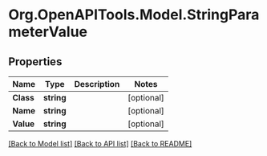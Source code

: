 # Org.OpenAPITools.Model.StringParameterValue
## Properties

Name | Type | Description | Notes
------------ | ------------- | ------------- | -------------
**Class** | **string** |  | [optional] 
**Name** | **string** |  | [optional] 
**Value** | **string** |  | [optional] 

[[Back to Model list]](../README.md#documentation-for-models) [[Back to API list]](../README.md#documentation-for-api-endpoints) [[Back to README]](../README.md)

